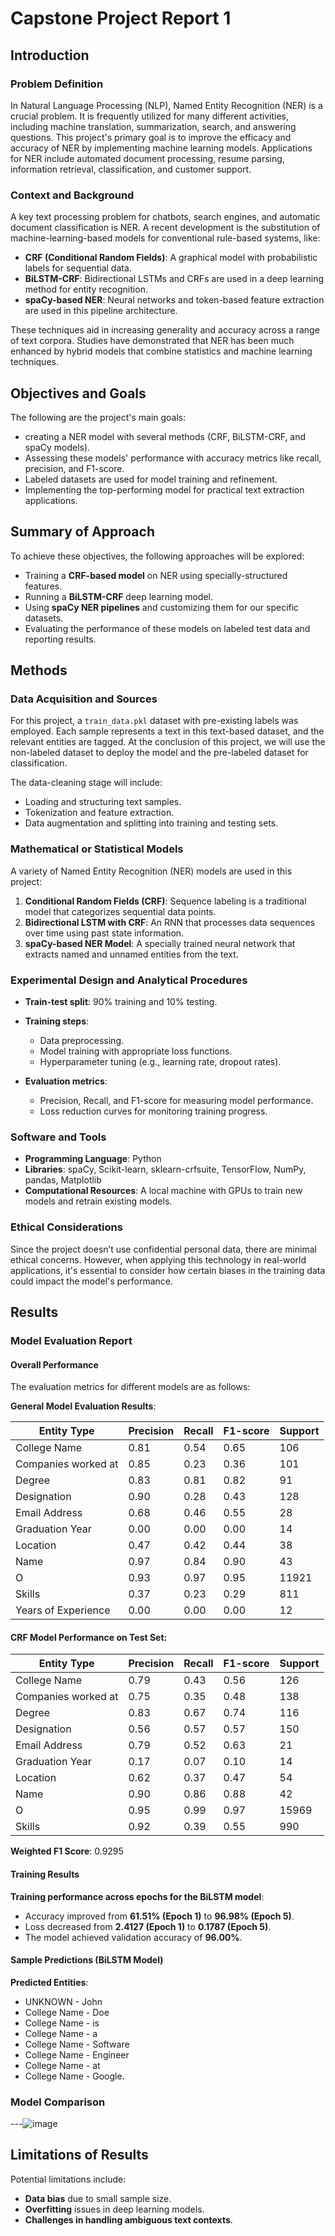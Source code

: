 # Capstone Project Report 1

## Introduction

### Problem Definition

In Natural Language Processing (NLP), Named Entity Recognition (NER) is a crucial problem.  It is frequently utilized for many different activities, including machine translation, summarization, search, and answering questions.  This project's primary goal is to improve the efficacy and accuracy of NER by implementing machine learning models.  Applications for NER include automated document processing, resume parsing, information retrieval, classification, and customer support.

### Context and Background

A key text processing problem for chatbots, search engines, and automatic document classification is NER.  A recent development is the substitution of machine-learning-based models for conventional rule-based systems, like:
- **CRF (Conditional Random Fields)**: A graphical model with probabilistic labels for sequential data.
- **BiLSTM-CRF**: Bidirectional LSTMs and CRFs are used in a deep learning method for entity recognition.
- **spaCy-based NER**: Neural networks and token-based feature extraction are used in this pipeline architecture.

These techniques aid in increasing generality and accuracy across a range of text corpora.  Studies have demonstrated that NER has been much enhanced by hybrid models that combine statistics and machine learning techniques.

## Objectives and Goals

The following are the project's main goals:
- creating a NER model with several methods (CRF, BiLSTM-CRF, and spaCy models).
- Assessing these models' performance with accuracy metrics like recall, precision, and F1-score.
- Labeled datasets are used for model training and refinement.
- Implementing the top-performing model for practical text extraction applications.

## Summary of Approach

To achieve these objectives, the following approaches will be explored:
- Training a **CRF-based model** on NER using specially-structured features.
- Running a **BiLSTM-CRF** deep learning model.
- Using **spaCy NER pipelines** and customizing them for our specific datasets.
- Evaluating the performance of these models on labeled test data and reporting results.

## Methods

### Data Acquisition and Sources

For this project, a `train_data.pkl` dataset with pre-existing labels was employed.  Each sample represents a text in this text-based dataset, and the relevant entities are tagged.  At the conclusion of this project, we will use the non-labeled dataset to deploy the model and the pre-labeled dataset for classification.

The data-cleaning stage will include:
- Loading and structuring text samples.
- Tokenization and feature extraction.
- Data augmentation and splitting into training and testing sets.

### Mathematical or Statistical Models

A variety of Named Entity Recognition (NER) models are used in this project:
1. **Conditional Random Fields (CRF)**: Sequence labeling is a traditional model that categorizes sequential data points.
2. **Bidirectional LSTM with CRF**: An RNN that processes data sequences over time using past state information.
3. **spaCy-based NER Model**: A specially trained neural network that extracts named and unnamed entities from the text.

### Experimental Design and Analytical Procedures

- **Train-test split**: 90% training and 10% testing.
- **Training steps**:
  - Data preprocessing.
  - Model training with appropriate loss functions.
  - Hyperparameter tuning (e.g., learning rate, dropout rates).
  
- **Evaluation metrics**:
  - Precision, Recall, and F1-score for measuring model performance.
  - Loss reduction curves for monitoring training progress.

### Software and Tools

- **Programming Language**: Python
- **Libraries**: spaCy, Scikit-learn, sklearn-crfsuite, TensorFlow, NumPy, pandas, Matplotlib
- **Computational Resources**: A local machine with GPUs to train new models and retrain existing models.

### Ethical Considerations

Since the project doesn’t use confidential personal data, there are minimal ethical concerns. However, when applying this technology in real-world applications, it's essential to consider how certain biases in the training data could impact the model's performance.

## Results

### Model Evaluation Report

#### Overall Performance

The evaluation metrics for different models are as follows:

**General Model Evaluation Results**:

| Entity Type       | Precision | Recall | F1-score | Support |
|-------------------|-----------|--------|----------|---------|
| College Name      | 0.81      | 0.54   | 0.65     | 106     |
| Companies worked at| 0.85     | 0.23   | 0.36     | 101     |
| Degree            | 0.83      | 0.81   | 0.82     | 91      |
| Designation       | 0.90      | 0.28   | 0.43     | 128     |
| Email Address     | 0.68      | 0.46   | 0.55     | 28      |
| Graduation Year   | 0.00      | 0.00   | 0.00     | 14      |
| Location          | 0.47      | 0.42   | 0.44     | 38      |
| Name              | 0.97      | 0.84   | 0.90     | 43      |
| O                 | 0.93      | 0.97   | 0.95     | 11921   |
| Skills            | 0.37      | 0.23   | 0.29     | 811     |
| Years of Experience| 0.00     | 0.00   | 0.00     | 12      |

#### CRF Model Performance on Test Set:

| Entity Type       | Precision | Recall | F1-score | Support |
|-------------------|-----------|--------|----------|---------|
| College Name      | 0.79      | 0.43   | 0.56     | 126     |
| Companies worked at| 0.75     | 0.35   | 0.48     | 138     |
| Degree            | 0.83      | 0.67   | 0.74     | 116     |
| Designation       | 0.56      | 0.57   | 0.57     | 150     |
| Email Address     | 0.79      | 0.52   | 0.63     | 21      |
| Graduation Year   | 0.17      | 0.07   | 0.10     | 14      |
| Location          | 0.62      | 0.37   | 0.47     | 54      |
| Name              | 0.90      | 0.86   | 0.88     | 42      |
| O                 | 0.95      | 0.99   | 0.97     | 15969   |
| Skills            | 0.92      | 0.39   | 0.55     | 990     |

**Weighted F1 Score**: 0.9295

#### Training Results

**Training performance across epochs for the BiLSTM model**:
- Accuracy improved from **61.51% (Epoch 1)** to **96.98% (Epoch 5)**.
- Loss decreased from **2.4127 (Epoch 1)** to **0.1787 (Epoch 5)**.
- The model achieved validation accuracy of **96.00%**.

#### Sample Predictions (BiLSTM Model)

**Predicted Entities**:
- UNKNOWN - John
- College Name - Doe
- College Name - is
- College Name - a
- College Name - Software
- College Name - Engineer
- College Name - at
- College Name - Google.

### Model Comparison

---![image](https://github.com/user-attachments/assets/7551cfd2-f25c-4c21-8e73-ae338e6ba245)


## Limitations of Results

Potential limitations include:
- **Data bias** due to small sample size.
- **Overfitting** issues in deep learning models.
- **Challenges in handling ambiguous text contexts**.




